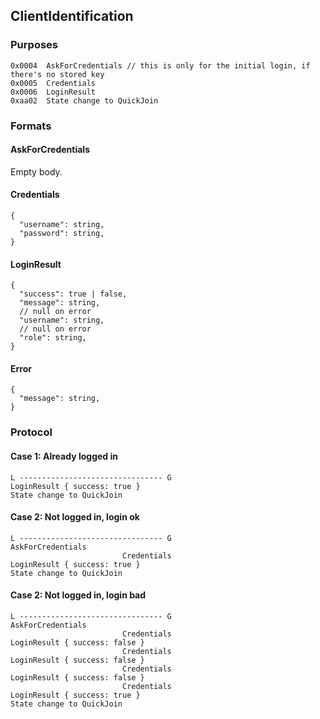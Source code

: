 ## ClientIdentification

### Purposes

```
0x0004  AskForCredentials // this is only for the initial login, if there's no stored key
0x0005  Credentials
0x0006  LoginResult
0xaa02  State change to QuickJoin
```

### Formats

#### AskForCredentials

Empty body.

#### Credentials

```json5
{
  "username": string,
  "password": string,
}
```

#### LoginResult

```json5
{
  "success": true | false,
  "message": string,
  // null on error
  "username": string,
  // null on error
  "role": string,
}
```

#### Error

```json5
{
  "message": string,
}
```

### Protocol

#### Case 1: Already logged in

```
L -------------------------------- G
LoginResult { success: true }
State change to QuickJoin
```

#### Case 2: Not logged in, login ok

```
L -------------------------------- G
AskForCredentials
                         Credentials
LoginResult { success: true }
State change to QuickJoin
```

#### Case 2: Not logged in, login bad

```
L -------------------------------- G
AskForCredentials
                         Credentials
LoginResult { success: false }
                         Credentials
LoginResult { success: false }
                         Credentials
LoginResult { success: false }
                         Credentials
LoginResult { success: true }
State change to QuickJoin
```

